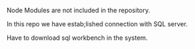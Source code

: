 Node Modules are not included in the repository.

In this repo we have estab;lished connection with SQL server.

Have to download sql workbench in the system.
